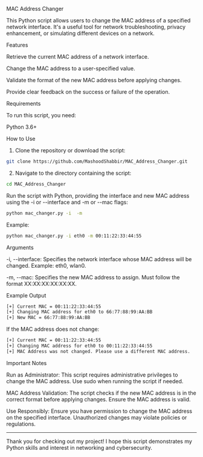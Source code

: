 MAC Address Changer

This Python script allows users to change the MAC address of a specified network interface. It's a useful tool for network troubleshooting, privacy enhancement, or simulating different devices on a network.

Features

Retrieve the current MAC address of a network interface.

Change the MAC address to a user-specified value.

Validate the format of the new MAC address before applying changes.

Provide clear feedback on the success or failure of the operation.

Requirements

To run this script, you need:

Python 3.6+

How to Use

1. Clone the repository or download the script:
```bash
git clone https://github.com/MashoodShabbir/MAC_Address_Changer.git
```

2. Navigate to the directory containing the script:
```bash
cd MAC_Address_Changer
```
Run the script with Python, providing the interface and new MAC address using the -i or --interface and -m or --mac flags:
```bash
python mac_changer.py -i  -m 
```
Example:
```bash
python mac_changer.py -i eth0 -m 00:11:22:33:44:55
```

Arguments

-i, --interface: Specifies the network interface whose MAC address will be changed. Example: eth0, wlan0.

-m, --mac: Specifies the new MAC address to assign. Must follow the format XX:XX:XX:XX:XX:XX.

Example Output
```bash
[+] Current MAC = 00:11:22:33:44:55
[+] Changing MAC address for eth0 to 66:77:88:99:AA:BB
[+] New MAC = 66:77:88:99:AA:BB
```
If the MAC address does not change:
```bash
[+] Current MAC = 00:11:22:33:44:55
[+] Changing MAC address for eth0 to 00:11:22:33:44:55
[+] MAC Address was not changed. Please use a different MAC address.
```

Important Notes

Run as Administrator: This script requires administrative privileges to change the MAC address. Use sudo when running the script if needed.

MAC Address Validation: The script checks if the new MAC address is in the correct format before applying changes. Ensure the MAC address is valid.

Use Responsibly: Ensure you have permission to change the MAC address on the specified interface. Unauthorized changes may violate policies or regulations.

------------------------------------------------------------------------------------------------------------------------------------

Thank you for checking out my project! I hope this script demonstrates my Python skills and interest in networking and cybersecurity.

